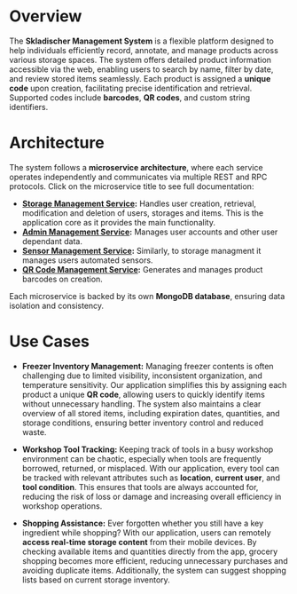 
# Overview

The **Skladischer Management System** is a flexible platform designed to help individuals efficiently record,
annotate, and manage products across various storage spaces. The system offers detailed product information
accessible via the web, enabling users to search by name, filter by date, and review stored items seamlessly.
Each product is assigned a **unique code** upon creation, facilitating precise identification and retrieval.
Supported codes include **barcodes**, **QR codes**, and custom string identifiers.

# Architecture

The system follows a **microservice architecture**, where each service operates independently and
communicates via multiple REST and RPC protocols. Click on the microservice title to see full documentation:

- **[Storage Management Service](http://34.144.195.148/users/docs):** Handles user creation, retrieval, modification and deletion of users, storages and items. This is the application core as it provides the main functionality.
- **[Admin Management Service](http://34.144.195.148/credentials/docs):** Manages user accounts and other user dependant data.
- **[Sensor Management Service](http://34.144.195.148/sensors/docs):** Similarly, to storage managment it manages users automated sensors.
- **[QR Code Management Service](http://34.144.195.148/codes/docs):** Generates and manages product barcodes on creation.

Each microservice is backed by its own **MongoDB database**, ensuring data isolation and consistency.


# Use Cases

- **Freezer Inventory Management:** Managing freezer contents is often challenging due to limited visibility, inconsistent organization, and temperature sensitivity. Our application simplifies this by assigning each product a unique **QR code**, allowing users to quickly identify items without unnecessary handling. The system also maintains a clear overview of all stored items, including expiration dates, quantities, and storage conditions, ensuring better inventory control and reduced waste.

- **Workshop Tool Tracking:** Keeping track of tools in a busy workshop environment can be chaotic, especially when tools are frequently borrowed, returned, or misplaced. With our application, every tool can be tracked with relevant attributes such as **location**, **current user**, and **tool condition**. This ensures that tools are always accounted for, reducing the risk of loss or damage and increasing overall efficiency in workshop operations.

- **Shopping Assistance:** Ever forgotten whether you still have a key ingredient while shopping? With our application, users can remotely **access real-time storage content** from their mobile devices. By checking available items and quantities directly from the app, grocery shopping becomes more efficient, reducing unnecessary purchases and avoiding duplicate items. Additionally, the system can suggest shopping lists based on current storage inventory.